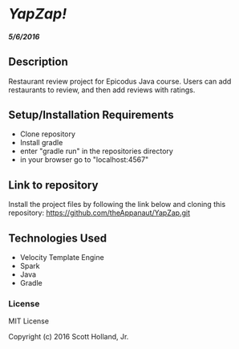 # _YapZap!_

#### _5/6/2016_

## Description
Restaurant review project for Epicodus Java course. Users can add restaurants to review, and then add reviews with ratings.

## Setup/Installation Requirements
* Clone repository
* Install gradle
* enter "gradle run" in the repositories directory
* in your browser go to "localhost:4567"

## Link to repository
Install the project files by following the link below and cloning this repository:
https://github.com/theAppanaut/YapZap.git

## Technologies Used
* Velocity Template Engine
* Spark
* Java
* Gradle

### License

MIT License

Copyright (c) 2016 Scott Holland, Jr.
